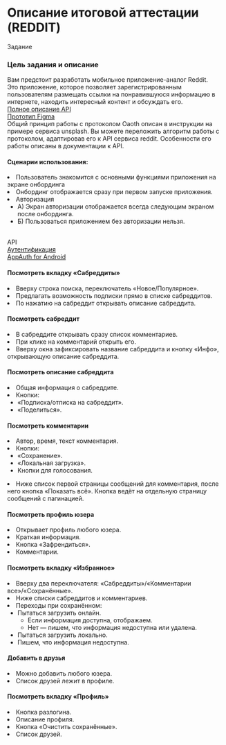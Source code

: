<h1>Описание итоговой аттестации (REDDIT)</h1
<h2>Задание </h2>
<h3>Цель задания и описание</h3>
Вам предстоит разработать мобильное приложение-аналог Reddit. 
<br>
Это приложение, которое позволяет зарегистрированным пользователям размещать ссылки на понравившуюся информацию в интернете, находить интересный контент и обсуждать его.
<br><a href="https://www.reddit.com/dev/api/#GET_api_v1_collections_collection">
Полное описание API</a>
<br><a href="https://www.figma.com/file/th9m6fDtRtFXxkGTsB2FZd/%D0%90%D0%BD%D0%B0%D0%BB%D0%BE%D0%B3-Reddit?node-id=13%3A0">Прототип Figma</a>
<br>
Общий принцип работы с протоколом Oaoth описан в инструкции на примере сервиса unsplash. Вы можете переложить алгоритм работы с протоколом, адаптировав его к API сервиса reddit. Особенности его работы описаны в документации к API.


<h4>Сценарии использования:</h4>
<li>Пользователь знакомится с основными функциями приложения на экране онбординга
<li>Онбординг отображается сразу при первом запуске приложения.
<li>Авторизация
<ul><li>А) Экран авторизации отображается всегда следующим экраном после онбординга.
<li>Б) Пользоваться приложением без авторизации нельзя.</ul>
<br>
API
<br><a href="https://github.com/pratik98/Reddit-OAuth">
Аутентификация
<br><a href="https://github.com/openid/AppAuth-Android">
AppAuth for Android</a>


<h4>Посмотреть вкладку «Сабреддиты»</h4>
<li>Вверху строка поиска, переключатель «Новое/Популярное».
<li>Предлагать возможность подписки прямо в списке сабреддитов.
<li>По нажатию на сабреддит открывать описание сабреддита.


<h4>Посмотреть сабреддит</h4>
<li>В сабреддите открывать сразу список комментариев.
<li>При клике на комментарий открыть его.
<li>Вверху окна зафиксировать название сабреддита и кнопку «Инфо», открывающую описание сабреддита.


<h4>Посмотреть описание сабреддита</h4>
<li>Общая информация о сабреддите.
<li>Кнопки:<ul>
<li>«Подписка/отписка на сабреддит».
<li>«Поделиться».</ul>


<h4>Посмотреть комментарии</h4>
<li>Автор, время, текст комментария.
<li>Кнопки:
<ul><li>«Сохранение».
<li>«Локальная загрузка».
<li>Кнопки для голосования.</ul>
<li>Ниже список первой страницы сообщений для комментария, после него кнопка «Показать всё». Кнопка ведёт на отдельную страницу сообщений с пагинацией.


<h4>Посмотреть профиль юзера</h4>
<li>Открывает профиль любого юзера.
<li>Краткая информация.
<li>Кнопка «Зафрендиться».
<li>Комментарии.


<h4>Посмотреть вкладку «Избранное»</h4>
<li>Вверху два переключателя: «Сабреддиты»/«Комментарии все»/«Сохранённые».
<li>Ниже списки сабреддитов и комментариев.
<li>Переходы при сохранённом:
<ul>
<li>Пытаться загрузить онлайн.
<ul>
<li>Если информация доступна, отображаем.
<li>Нет ― пишем, что информация недоступна или удалена.</ul>
<li>Пытаться загрузить локально.
<li>Пишем, что информация недоступна.</ul>


<h4>Добавить в друзья</h4>
<li>Можно добавить любого юзера.
<li>Список друзей лежит в профиле.


<h4>Посмотреть вкладку «Профиль»</h4>
<li>Кнопка разлогина.
<li>Описание профиля.
<li>Кнопка «Очистить сохранённые».
<li>Список друзей.
